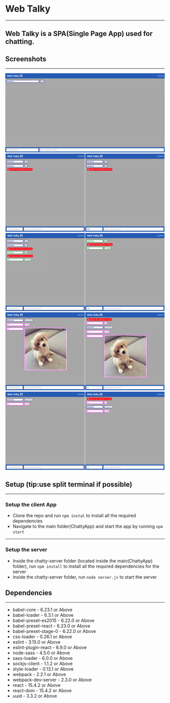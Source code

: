 # Web Talky
---

## Web Talky is a SPA(Single Page App) used for chatting.

## Screenshots
---
![Web Talky](https://github.com/Thofeeq/ChattyApp/blob/master/screenshots/image1.png)
![Web Talky](https://github.com/Thofeeq/ChattyApp/blob/master/screenshots/image2.png)
![Web Talky](https://github.com/Thofeeq/ChattyApp/blob/master/screenshots/image3.png)
![Web Talky - Can even send pictures!](https://github.com/Thofeeq/ChattyApp/blob/master/screenshots/image4.png)
![Web Talky](https://github.com/Thofeeq/ChattyApp/blob/master/screenshots/image5.png)

## Setup (tip:use split terminal if possible)
---

### Setup the client App
* Clone the repo and run `npm instal` to install all the required dependencies
* Navigate to the main folder(ChattyApp) and start the app by running `npm start`
---
### Setup the server
* Inside the chatty-server folder (located inside the main(ChattyApp) folder), run `npm install` to install all the required dependencies for the server
* Inside the chatty-server folder, run `node server.js` to start the server 


## Dependencies
---
* babel-core - 6.23.1 or Above
* babel-loader - 6.3.1 or Above
* babel-preset-es2015 - 6.22.0 or Above
* babel-preset-react - 6.23.0 or Above
* babel-preset-stage-0 - 6.22.0 or Above
* css-loader - 0.26.1 or Above
* eslint - 3.15.0 or Above
* eslint-plugin-react - 6.9.0 or Above
* node-sass - 4.5.0 or Above
* sass-loader - 6.0.0 or Above
* sockjs-client - 1.1.2 or Above
* style-loader - 0.13.1 or Above
* webpack - 2.2.1 or Above
* webpack-dev-server  - 2.3.0 or Above
* react - 15.4.2 or Above
* react-dom - 15.4.2 or Above
* uuid - 3.3.2 or Above
